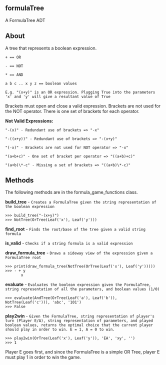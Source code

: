 ## formulaTree
A FormulaTree ADT

## About
A tree that represents a boolean expression.

`+ == OR`

`- == NOT`

`* == AND`

`a b c .. x y z == boolean values`


`E.g. "(x+y)" is an OR expression. Plugging True into the parameters 'x' and 'y' will give a resultant value of True`

Brackets must open and close a valid expression. Brackets are not used for the NOT operator. There is one set of brackets for each operator.

**Not Valid Expressions:**

`"-(x)" - Redundant use of brackets => "-x"`

`"-((x+y))" - Redundant use of brackets => "-(x+y)"`

`"(-x)" - Brackets are not used for NOT operator => "-x"`

`"(a+b+c)" - One set of bracket per operator => "((a+b)+c)"`

`"(a+b)\*-c" - Missing a set of brackets => "((a+b)\*-c)"`

## Methods
The following methods are in the formula_game_functions class.

**build_tree** - `Creates a FormulaTree given the string representation of the boolean expression`

```
>>> build_tree("-(x+y)")
>>> NotTree(OrTree(Leaf('x'), Leaf('y')))
```
**find_root** - `Finds the root/base of the tree given a valid string formula`

**is_valid** - `Checks if a string formula is a valid expression`

**draw_formula_tree** - `Draws a sideway view of the expression given a FormulaTree root`

```
>>> print(draw_formula_tree(NotTree(OrTree(Leaf('x'), Leaf('y')))))
>>> - + y
       x
```
**evaluate** - `Evaluates the boolean expression given the FormulaTree, string representation of all the parameters, and boolean values (1/0)`

```
>>> evaluate(AndTree(OrTree(Leaf('a'), Leaf('b')), NotTree(Leaf('c'))), 'abc', '101')
>>> False
```

**play2win** - `Given the FormulaTree, string representation of player's turn (Player E/A), string representation of parameters, and played boolean values, returns the optimal choice that the current player should play in order to win. E = 1, A = 0 to win.`

```
>>> play2win(OrTree(Leaf('x'), Leaf('y')), 'EA', 'xy', '')
>>> 1
```
Player E goes first, and since the FormulaTree is a simple OR Tree, player E must play 1 in order to win the game.
